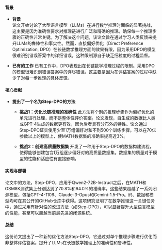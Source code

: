 #### 背景
- **背景**       
    论文开始讨论了大型语言模型（LLMs）在进行数学推理时面临的显著挑战，这主要是因为准确性要求对推理链进行广泛和精确的推理。确保每一个推理步骤的正确性非常关键。为了解决这个问题，该论文旨在通过学习人类反馈来提升LLMs的鲁棒性和事实性。然而，直接偏好优化（Direct Preference Optimization, DPO）在长链数学推理方面的效果有限，因为采用DPO的模型很难识别错误答案中的详细错误。这种限制源自于缺乏细粒度的过程监督。

- **已有的工作**
    已有工作中，DPO表现出在长链数学推理过程的限制。采用DPO的模型很难识别错误答案中的详尽错误。这主要是因为在评估答案的过程中缺少了对每一步推理的具体反馈。

#### 核心贡献
- **提出了一个名为Step-DPO的方法**
    - **挑战1：优化长链推理的准确性**
      此方法将个别的推理步骤作为偏好优化的单元进行处理，而不是整体性评价答案。论文发现，自生成的数据比人类或GPT-4生成的数据更有效，因为后者具有分布外的特性。论文通过Step-DPO证实使用少至1万组偏好对和不到500个训练步骤，可以在70亿参数以上的模型上，使MATH数据集的准确率提高近3%。

    - **挑战2：创建高质量数据集**
      开发了一种用于Step-DPO的数据构建流程，使得能够创建包含1万组逐步偏好对的高质量数据集。数据集的质量对于模型的性能和适应性有直接影响。

#### 实现与部署
论文中的方法，Step-DPO，应用于Qwen2-72B-Instruct之后，在MATH和GSM8K测试集上分别达到了70.8%和94.0%的准确率。这些结果超越了一系列闭源模型，包括GPT-4-1106、Claude-3-Opus和Gemini-1.5-Pro。码、数据和模型均可在其公开的GitHub仓库中获得。这项研究证明了在数学推理这一关键任务中，通过采用有针对性的改进方法（如Step-DPO），可以显著提升大型语言模型的性能，甚至可以超越当前最先进的闭源系统。

#### 总结
这份论文提出了一种新的优化方法Step-DPO，它通过对单个推理步骤进行优化而非整体评估答案，提升了LLMs在长链数学推理上的准确性和鲁棒性。